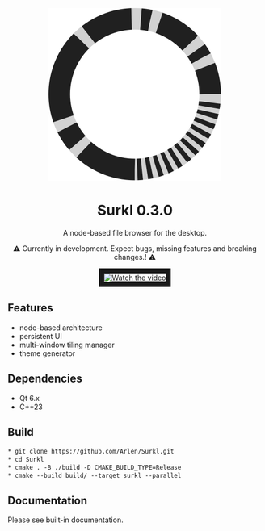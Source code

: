 <div align="center">
<p>
    <a href="https://www.youtube.com/embed/FYBRVgq3kfs?si=ypbDvkBNWpyWaouh" target="_blank">
        <img src="share/logo/scalable/surkl.svg"  alt="watch the demo">
    </a>
</p>


Surkl 0.3.0
===========

A node-based file browser for the desktop.

⚠ Currently in development. Expect bugs, missing features and breaking changes.! ⚠


<a href="http://www.youtube.com/watch?feature=player_embedded&v=FYBRVgq3kfs" target="_blank">
 <img src="http://img.youtube.com/vi/FYBRVgq3kfs/2.jpg" alt="Watch the video" width="640" height="480" border="10" />
</a>

</div>

Features
--------

* node-based architecture
* persistent UI
* multi-window tiling manager
* theme generator

Dependencies
------------
* Qt 6.x
* C++23

Build
-----

```
* git clone https://github.com/Arlen/Surkl.git
* cd Surkl
* cmake . -B ./build -D CMAKE_BUILD_TYPE=Release
* cmake --build build/ --target surkl --parallel
```

Documentation
-------------
Please see built-in documentation.